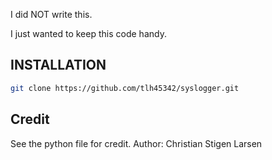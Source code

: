 I did NOT write this.


I just wanted to keep this code handy.

## INSTALLATION

```bash
git clone https://github.com/tlh45342/syslogger.git
```

## Credit

See the python file for credit.
Author: Christian Stigen Larsen
